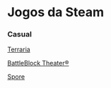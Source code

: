 # Jogos da Steam

### Casual

[Terraria](https://store.steampowered.com/app/105600/Terraria/)

[BattleBlock Theater®](https://store.steampowered.com/app/238460/BattleBlock_Theater/)

[Spore](https://store.steampowered.com/app/17390/SPORE/)